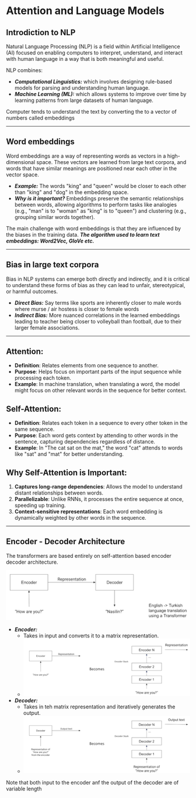 # Attention and Language Models

## Introdiction to NLP
Natural Language Processing (NLP) is a field within Artificial Intelligence (AI) focused on enabling computers to interpret, understand, and interact with human language in a way that is both meaningful and useful.

NLP combines:
- ***Computational Linguistics:*** which involves designing rule-based models for parsing and understanding human language.
- ***Machine Learning (ML):*** which allows systems to improve over time by learning patterns from large datasets of human language.

Computer tends to understand the text by converting the to a vector of numbers called embeddings

---

## Word embeddings

Word embeddings are a way of representing words as vectors in a high-dimensional space. These vectors are learned from large text corpora, and words that have similar meanings are positioned near each other in the vector space.

- ***Example:*** The words "king" and "queen" would be closer to each other than "king" and "dog" in the embedding space.
- ***Why is it important?*** Embeddings preserve the semantic relationships between words, allowing algorithms to perform tasks like analogies (e.g., "man" is to "woman" as "king" is to "queen") and clustering (e.g., grouping similar words together).

The main challenge with word embeddings is that they are influenced by the biases in the training data.
***The algorithm used to learn text embeddings: Word2Vec, GloVe etc.***

---

## Bias in large text corpora

Bias in NLP systems can emerge both directly and indirectly, and it is critical to understand these forms of bias as they can lead to unfair, stereotypical, or harmful outcomes.

- ***Direct Bias:*** Say terms like sports are inherently closer to male words where murse / air hostess is closer to female words
- ***Indirect Bias:*** More nuanced correlations in the learned embeddings leading to teacher being closer to volleyball than football, due to their larger female associations.

---

## Attention:
- **Definition**: Relates elements from one sequence to another.
- **Purpose**: Helps focus on important parts of the input sequence while processing each token.
- **Example**: In machine translation, when translating a word, the model might focus on other relevant words in the sequence for better context.

## Self-Attention:
- **Definition**: Relates each token in a sequence to every other token in the same sequence.
- **Purpose**: Each word gets context by attending to other words in the sentence, capturing dependencies regardless of distance.
- **Example**: In "The cat sat on the mat," the word "cat" attends to words like "sat" and "mat" for better understanding.
  
## Why Self-Attention is Important:
1. **Captures long-range dependencies**: Allows the model to understand distant relationships between words.
2. **Parallelizable**: Unlike RNNs, it processes the entire sequence at once, speeding up training.
3. **Context-sensitive representations**: Each word embedding is dynamically weighted by other words in the sequence.

---

## Encoder - Decoder Architecture

The transformers are based entirely on self-attention based encoder decoder architecture.

![Encoder Decoder Architecture](images/encoder_decoder.png)

- ***Encoder:*** 
    - Takes in input and converts it to a matrix representation.
    - ![encoder zoomed in](images/encoder.png)
- ***Decoder:*** 
    - Takes in teh matrix representation and iteratively generates the output.
    - ![Decoder zoomed in](images/decoder.png)

Note that both input to the encoder anf the output of the decoder are of variable length